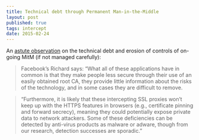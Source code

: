 ```yaml
---
title: Technical debt through Permanent Man-in-the-Middle 
layout: post
published: true
tags: intercept
date: 2015-02-24
---
```


An [astute observation](http://www.theguardian.com/technology/2015/feb/23/superfish-style-vulnerability-found-games-parental-control-software?linkId=12522307) on the technical debt and erosion of controls of on-going MitM (if not managed carefully):

>Facebook’s Richard says: “What all of these applications have in common is that they make people less secure through their use of an easily obtained root CA, they provide little information about the risks of the technology, and in some cases they are difficult to remove.

>“Furthermore, it is likely that these intercepting SSL proxies won’t keep up with the HTTPS features in browsers (e.g., certificate pinning and forward secrecy), meaning they could potentially expose private data to network attackers. Some of these deficiencies can be detected by anti-virus products as malware or adware, though from our research, detection successes are sporadic.”
